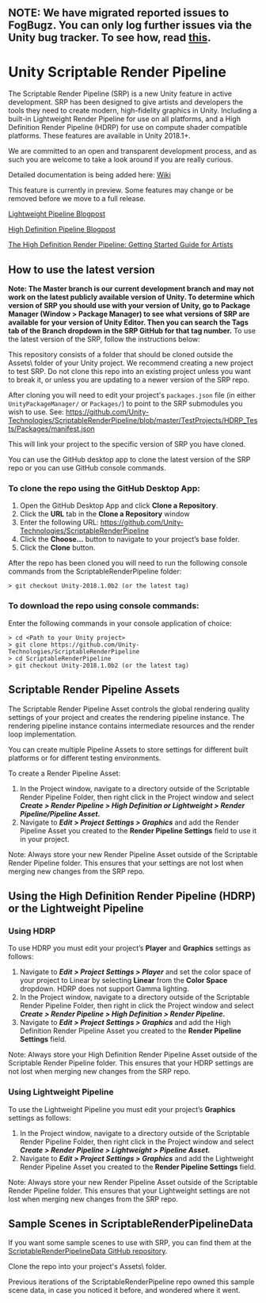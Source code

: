 ## NOTE: We have migrated reported issues to FogBugz. You can only log further issues via the Unity bug tracker. To see how, read [this](https://unity3d.com/unity/qa/bug-reporting).

# Unity Scriptable Render Pipeline
The Scriptable Render Pipeline (SRP) is a new Unity feature in active development. SRP has been designed to give artists and developers the tools they need to create modern, high-fidelity graphics in Unity. Including a built-in Lightweight Render Pipeline for use on all platforms, and a High Definition Render Pipeline (HDRP) for use on compute shader compatible platforms. These features are available in Unity 2018.1+.

We are committed to an open and transparent development process, and as such you are welcome to take a look around if you are really curious.

Detailed documentation is being added here: [Wiki](https://github.com/Unity-Technologies/ScriptableRenderPipeline/wiki)

This feature is currently in preview. Some features may change or be removed before we move to a full release.  

[Lightweight Pipeline Blogpost](https://blogs.unity3d.com/2018/02/21/the-lightweight-render-pipeline-optimizing-real-time-performance/)

[High Definition Pipeline Blogpost](https://blogs.unity3d.com/2018/03/16/the-high-definition-render-pipeline-focused-on-visual-quality/)

[The High Definition Render Pipeline: Getting Started Guide for Artists](https://blogs.unity3d.com/2018/09/24/the-high-definition-render-pipeline-getting-started-guide-for-artists/)

## How to use the latest version
__Note: The Master branch is our current development branch and may not work on the latest publicly available version of Unity. To determine which version of SRP you should use with your version of Unity, go to Package Manager (Window > Package Manager) to see what versions of SRP are available for your version of Unity Editor. Then you can search the Tags tab of the Branch dropdown in the SRP GitHub for that tag number.__
To use the latest version of the SRP, follow the instructions below:

This repository consists of a folder that should be cloned outside the Assets\ folder of your Unity project. We recommend creating a new project to test SRP. Do not clone this repo into an existing project unless you want to break it, or unless you are updating to a newer version of the SRP repo.

After cloning you will need to edit your project's `packages.json` file (in either `UnityPackageManager/` or `Packages/`) to point to the SRP submodules you wish to use. See: https://github.com/Unity-Technologies/ScriptableRenderPipeline/blob/master/TestProjects/HDRP_Tests/Packages/manifest.json

This will link your project to the specific version of SRP you have cloned.

You can use the GitHub desktop app to clone the latest version of the SRP repo or you can use GitHub console commands.

### To clone the repo using the GitHub Desktop App:
1. Open the GitHub Desktop App and click __Clone a Repository__.
2. Click the __URL__ tab in the __Clone a Repository__ window
3. Enter the following URL: https://github.com/Unity-Technologies/ScriptableRenderPipeline
4. Click the __Choose…__ button to navigate to your project’s base folder.
5. Click the __Clone__ button.

After the repo has been cloned you will need to run the following console commands from the ScriptableRenderPipeline folder:

```
> git checkout Unity-2018.1.0b2 (or the latest tag)

```
### To download the repo using console commands:
Enter the following commands in your console application of choice:  

```
> cd <Path to your Unity project>
> git clone https://github.com/Unity-Technologies/ScriptableRenderPipeline
> cd ScriptableRenderPipeline
> git checkout Unity-2018.1.0b2 (or the latest tag)

```
## Scriptable Render Pipeline Assets
The Scriptable Render Pipeline Asset controls the global rendering quality settings of your project and creates the rendering pipeline instance. The rendering pipeline instance contains intermediate resources and the render loop implementation.

You can create multiple Pipeline Assets to store settings for different built platforms or for different testing environments. 

To create a Render Pipeline Asset: 

1. In the Project window, navigate to a directory outside of the Scriptable Render Pipeline Folder, then right click in the Project window and select ___Create > Render Pipeline >  High Definition or Lightweight > Render Pipeline/Pipeline Asset.___
2. Navigate to ___Edit > Project Settings > Graphics___ and add the Render Pipeline Asset you created to the __Render Pipeline Settings__ field to use it in your project. 

Note: Always store your new Render Pipeline Asset outside of the Scriptable Render Pipeline folder. This ensures that your settings are not lost when merging new changes from the SRP repo.


## Using the High Definition Render Pipeline (HDRP) or the Lightweight Pipeline

### Using HDRP

To use HDRP you must edit your project’s __Player__ and __Graphics__ settings as follows:

1. Navigate to ___Edit > Project Settings > Player___ and set the color space of your project to Linear by selecting __Linear__ from the __Color Space__ dropdown. HDRP does not support Gamma lighting.
2. In the Project window, navigate to a directory outside of the Scriptable Render Pipeline Folder, then right in click the Project window and select ___Create > Render Pipeline >  High Definition > Render Pipeline.___
3. Navigate to ___Edit > Project Settings > Graphics___ and add the High Definition Render Pipeline Asset you created to the __Render Pipeline Settings__ field.

Note: Always store your High Definition Render Pipeline Asset outside of the Scriptable Render Pipeline folder. This ensures that your HDRP settings are not lost when merging new changes from the SRP repo.

### Using Lightweight Pipeline
To use the Lightweight Pipeline you must edit your project’s __Graphics__ settings as follows:

1. In the Project window, navigate to a directory outside of the Scriptable Render Pipeline Folder, then right click in the Project window and select ___Create > Render Pipeline >  Lightweight > Pipeline Asset.___
2. Navigate to ___Edit > Project Settings > Graphics___ and add the Lightweight Render Pipeline Asset you created to the __Render Pipeline Settings__ field.

Note: Always store your new Render Pipeline Asset outside of the Scriptable Render Pipeline folder. This ensures that your Lightweight settings are not lost when merging new changes from the SRP repo.

## Sample Scenes in ScriptableRenderPipelineData

If you want some sample scenes to use with SRP, you can find them at the [ScriptableRenderPipelineData GitHub repository](https://github.com/Unity-Technologies/ScriptableRenderPipelineData).

Clone the repo into your project's Assets\ folder.

Previous iterations of the ScriptableRenderPipeline repo owned this sample scene data, in case you noticed it before, and wondered where it went.
